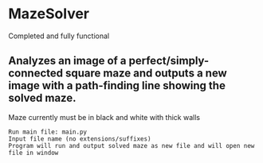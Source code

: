 # MazeSolver
Completed and fully functional

Analyzes an image of a perfect/simply-connected square maze and outputs a new image with a path-finding line showing the solved maze.
---------------------------------------------------------
Maze currently must be in black and white with thick walls


    Run main file: main.py
    Input file name (no extensions/suffixes)
    Program will run and output solved maze as new file and will open new file in window
